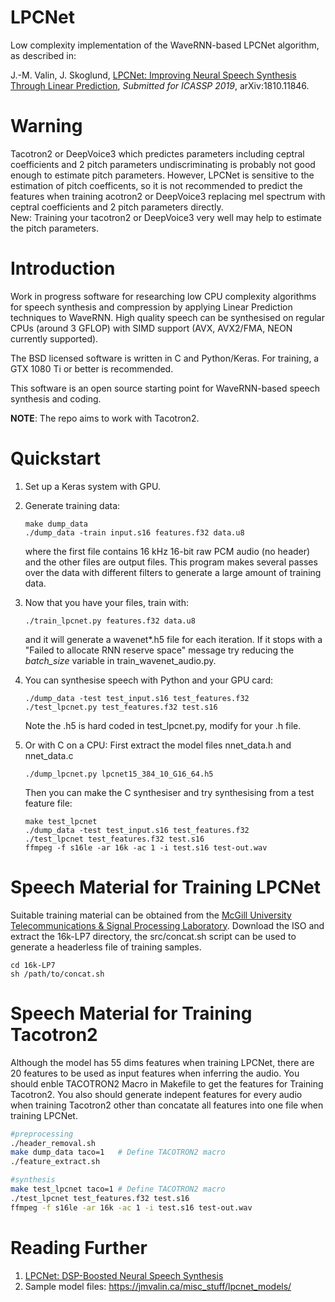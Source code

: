 # LPCNet



Low complexity implementation of the WaveRNN-based LPCNet algorithm, as described in:

J.-M. Valin, J. Skoglund, [LPCNet: Improving Neural Speech Synthesis Through Linear Prediction](https://jmvalin.ca/papers/lpcnet_icassp2019.pdf), *Submitted for ICASSP 2019*, arXiv:1810.11846.

# Warning
Tacotron2 or DeepVoice3 which predictes parameters including ceptral coefficients and 2 pitch parameters undiscriminating is probably not good enough to estimate pitch parameters. However, LPCNet is sensitive to the estimation of pitch coefficents, so it is not recommended to predict the features when training acotron2 or DeepVoice3 replacing mel spectrum with ceptral coefficients and 2 pitch parameters directly.    
New:
Training your tacotron2 or DeepVoice3 very well may help to estimate the pitch parameters.

# Introduction

Work in progress software for researching low CPU complexity algorithms for speech synthesis and compression by applying Linear Prediction techniques to WaveRNN. High quality speech can be synthesised on regular CPUs (around 3 GFLOP) with SIMD support (AVX, AVX2/FMA, NEON currently supported).

The BSD licensed software is written in C and Python/Keras. For training, a GTX 1080 Ti or better is recommended.

This software is an open source starting point for WaveRNN-based speech synthesis and coding.

__NOTE__: The repo aims to work with Tacotron2.

# Quickstart

1. Set up a Keras system with GPU.

1. Generate training data:
   ```
   make dump_data
   ./dump_data -train input.s16 features.f32 data.u8
   ```
   where the first file contains 16 kHz 16-bit raw PCM audio (no header) and the other files are output files. This program makes several passes over the data with different filters to generate a large amount of training data.

1. Now that you have your files, train with:
   ```
   ./train_lpcnet.py features.f32 data.u8
   ```
   and it will generate a wavenet*.h5 file for each iteration. If it stops with a 
   "Failed to allocate RNN reserve space" message try reducing the *batch\_size* variable in train_wavenet_audio.py.

1. You can synthesise speech with Python and your GPU card:
   ```
   ./dump_data -test test_input.s16 test_features.f32
   ./test_lpcnet.py test_features.f32 test.s16
   ```
   Note the .h5 is hard coded in test_lpcnet.py, modify for your .h file.

1. Or with C on a CPU:
   First extract the model files nnet_data.h and nnet_data.c
   ```
   ./dump_lpcnet.py lpcnet15_384_10_G16_64.h5
   ```
   Then you can make the C synthesiser and try synthesising from a test feature file:
   ```
   make test_lpcnet
   ./dump_data -test test_input.s16 test_features.f32
   ./test_lpcnet test_features.f32 test.s16
   ffmpeg -f s16le -ar 16k -ac 1 -i test.s16 test-out.wav
   ```
 
# Speech Material for Training LPCNet

Suitable training material can be obtained from the [McGill University Telecommunications & Signal Processing Laboratory](http://www-mmsp.ece.mcgill.ca/Documents/Data/).  Download the ISO and extract the 16k-LP7 directory, the src/concat.sh script can be used to generate a headerless file of training samples.
```
cd 16k-LP7
sh /path/to/concat.sh
```

# Speech Material for Training Tacotron2
Although the model has 55 dims features when training LPCNet, there are 20 features to be used as input features when inferring the audio. You should enble TACOTRON2 Macro in Makefile to get the features for Training Tacotron2. You also should generate indepent features for every audio when training Tacotron2 other than concatate all features into one file when training LPCNet.
```bash
#preprocessing
./header_removal.sh
make dump_data taco=1   # Define TACOTRON2 macro
./feature_extract.sh
```
```bash
#synthesis
make test_lpcnet taco=1 # Define TACOTRON2 macro
./test_lpcnet test_features.f32 test.s16
ffmpeg -f s16le -ar 16k -ac 1 -i test.s16 test-out.wav

```

# Reading Further

1. [LPCNet: DSP-Boosted Neural Speech Synthesis](https://people.xiph.org/~jm/demo/lpcnet/)
1. Sample model files:
https://jmvalin.ca/misc_stuff/lpcnet_models/

